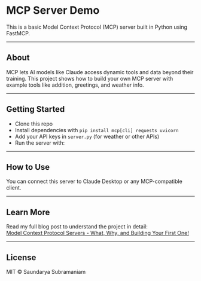 # MCP Server Demo

This is a basic Model Context Protocol (MCP) server built in Python using FastMCP.

---

## About

MCP lets AI models like Claude access dynamic tools and data beyond their training. This project shows how to build your own MCP server with example tools like addition, greetings, and weather info.

---

## Getting Started

- Clone this repo  
- Install dependencies with `pip install mcp[cli] requests uvicorn`  
- Add your API keys in `server.py` (for weather or other APIs)  
- Run the server with:  


---

## How to Use

You can connect this server to Claude Desktop or any MCP-compatible client.

---

## Learn More

Read my full blog post to understand the project in detail:  
[Model Context Protocol Servers - What, Why, and Building Your First One!](https://medium.com/@saundaryasubramaniam/model-context-protocol-servers-what-why-and-building-your-first-one-7ccb015c8d4f)

---

## License

MIT © Saundarya Subramaniam
